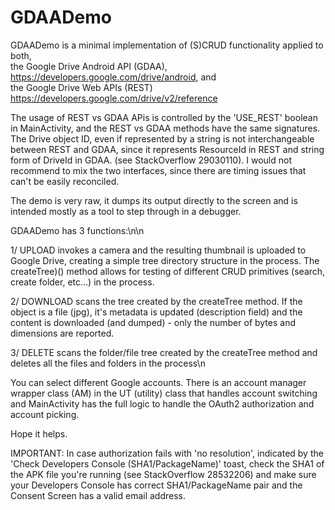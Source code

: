 # GDAADemo

GDAADemo is a minimal implementation of (S)CRUD functionality applied to both,<br/> 
the Google Drive Android API (GDAA), https://developers.google.com/drive/android, and<br/>
the Google Drive Web APIs (REST) https://developers.google.com/drive/v2/reference  

The usage of REST vs GDAA APis is controlled by the 'USE_REST' boolean in 
MainActivity, and the REST vs GDAA methods have the same signatures. The Drive object
ID, even if represented by a string is not interchangeable between REST and GDAA, since
it represents ResourceId in REST and string form of DriveId in GDAA. (see StackOverflow
29030110). I would not recommend to mix the two interfaces, since there are timing
issues that can't be easily reconciled. 

The demo is very raw, it dumps its output directly to the screen and is intended
mostly as a tool to step through in a debugger. 
 
GDAADemo has 3 functions:\n\n

1/ UPLOAD invokes a camera and the resulting thumbnail is uploaded to
   Google Drive, creating a simple tree directory structure in the process.
    The createTree)() method allows for testing of different CRUD primitives (search,
    create folder, etc…) in the process.
 
2/ DOWNLOAD scans the tree created by the createTree method. If the
   object is a file (jpg), it\'s metadata is updated (description field) and the content
   is downloaded (and dumped) - only the number of bytes and dimensions are reported.

3/ DELETE scans the folder/file tree created by the createTree method and deletes all the
   files and folders in the process\n

You can select different Google accounts. There is an account manager wrapper class (AM) in
the UT (utility) class that handles account switching and MainActivity has the full logic to
handle the OAuth2 authorization and account picking. 

Hope it helps.

IMPORTANT:
In case authorization fails with 'no resolution', indicated by the 'Check Developers Console (SHA1/PackageName)' toast, check the SHA1 of the APK file you're running (see StackOverflow 28532206) and make sure your Developers Console has correct SHA1/PackageName pair and the Consent Screen has a valid email address.
